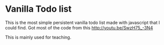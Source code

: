 Vanilla Todo list
=================

This is the most simple persistent vanilla todo list made with javascript that
I could find. Got most of the code from this http://youtu.be/SwzH75_-3N4

This is mainly used for teaching.
